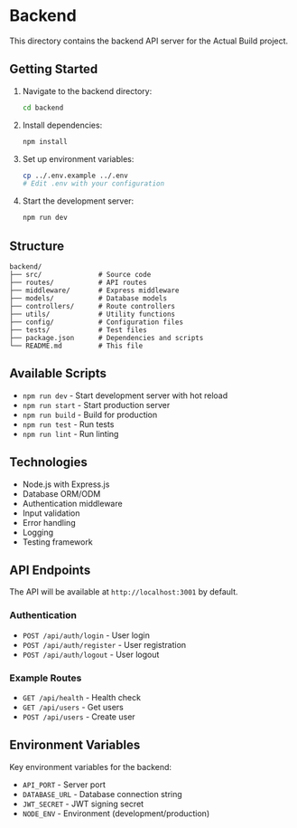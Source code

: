 # Backend

This directory contains the backend API server for the Actual Build project.

## Getting Started

1. Navigate to the backend directory:
   ```bash
   cd backend
   ```

2. Install dependencies:
   ```bash
   npm install
   ```

3. Set up environment variables:
   ```bash
   cp ../.env.example ../.env
   # Edit .env with your configuration
   ```

4. Start the development server:
   ```bash
   npm run dev
   ```

## Structure

```
backend/
├── src/              # Source code
├── routes/           # API routes
├── middleware/       # Express middleware
├── models/           # Database models
├── controllers/      # Route controllers
├── utils/            # Utility functions
├── config/           # Configuration files
├── tests/            # Test files
├── package.json      # Dependencies and scripts
└── README.md         # This file
```

## Available Scripts

- `npm run dev` - Start development server with hot reload
- `npm run start` - Start production server
- `npm run build` - Build for production
- `npm run test` - Run tests
- `npm run lint` - Run linting

## Technologies

- Node.js with Express.js
- Database ORM/ODM
- Authentication middleware
- Input validation
- Error handling
- Logging
- Testing framework

## API Endpoints

The API will be available at `http://localhost:3001` by default.

### Authentication
- `POST /api/auth/login` - User login
- `POST /api/auth/register` - User registration
- `POST /api/auth/logout` - User logout

### Example Routes
- `GET /api/health` - Health check
- `GET /api/users` - Get users
- `POST /api/users` - Create user

## Environment Variables

Key environment variables for the backend:
- `API_PORT` - Server port
- `DATABASE_URL` - Database connection string
- `JWT_SECRET` - JWT signing secret
- `NODE_ENV` - Environment (development/production)